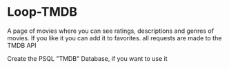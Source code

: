 # Loop-TMDB
A page of movies where you can see ratings, descriptions and genres of movies. If you like it you can add it to favorites.
all requests are made to the TMDB API


Create the PSQL "TMDB" Database, if you want to use it
